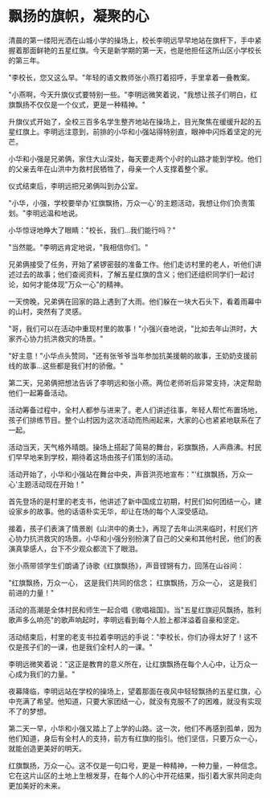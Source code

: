 # 飘扬的旗帜，凝聚的心

清晨的第一缕阳光洒在山城小学的操场上，校长李明远早早地站在旗杆下，手中紧握着那面鲜艳的五星红旗。今天是新学期的第一天，也是他担任这所山区小学校长的第三年。

"李校长，您又这么早。"年轻的语文教师张小燕打着招呼，手里拿着一叠教案。

"小燕啊，今天升旗仪式要特别一些。"李明远微笑着说，"我想让孩子们明白，红旗飘扬不仅仅是一个仪式，更是一种精神。"

升旗仪式开始了，全校三百多名学生整齐地站在操场上，目光聚焦在缓缓升起的五星红旗上。李明远注意到，前排的小华和小强站得特别直，眼神中闪烁着坚定的光芒。

小华和小强是兄弟俩，家住大山深处，每天要走两个小时的山路才能到学校。他们的父亲去年在山洪中为救村民牺牲了，母亲一个人支撑着整个家。

仪式结束后，李明远把兄弟俩叫到办公室。

"小华，小强，学校要举办'红旗飘扬，万众一心'的主题活动，我想让你们负责策划。"李明远温和地说。

小华惊讶地睁大了眼睛："校长，我们...我们能行吗？"

"当然能。"李明远肯定地说，"我相信你们。"

兄弟俩接受了任务，开始了紧锣密鼓的准备工作。他们走访村里的老人，听他们讲述过去的故事；他们查阅资料，了解五星红旗的含义；他们还组织同学们一起讨论，如何才能体现"万众一心"的精神。

一天傍晚，兄弟俩在回家的路上遇到了大雨。他们躲在一块大石头下，看着雨幕中的山村，突然有了灵感。

"哥，我们可以在活动中重现村里的故事！"小强兴奋地说，"比如去年山洪时，大家齐心协力抗洪救灾的场景。"

"好主意！"小华点头赞同，"还有张爷爷当年参加抗美援朝的故事，王奶奶支援前线的故事...这些都是我们村的骄傲。"

第二天，兄弟俩把想法告诉了李明远和张小燕。两位老师听后非常支持，决定帮助他们一起筹备活动。

活动筹备过程中，全村人都参与进来了。老人们讲述往事，年轻人帮忙布置场地，孩子们排练节目。整个山村因为这次活动而热闹起来，大家的心也紧紧地联系在了一起。

活动当天，天气格外晴朗。操场上搭起了简易的舞台，彩旗飘扬，人声鼎沸。村民们早早地来到学校，期待着这场由孩子们策划的活动。

活动开始了，小华和小强站在舞台中央，声音洪亮地宣布："'红旗飘扬，万众一心'主题活动现在开始！"

首先登场的是村里的老支书，他讲述了新中国成立初期，村民们如何团结一心，建设家乡的故事。他的话语朴实无华，却让在场的每个人深受感动。

接着，孩子们表演了情景剧《山洪中的勇士》，再现了去年山洪来临时，村民们齐心协力抗洪救灾的场景。小华和小强分别扮演了自己的父亲和其他村民，他们的表演真挚感人，台下不少观众都流下了眼泪。

张小燕带领学生们朗诵了诗歌《红旗飘扬》，声音铿锵有力，回荡在山谷间：

"红旗飘扬，万众一心，
这是我们共同的信念；
红旗飘扬，万众一心，
这是我们前进的力量！"

活动的高潮是全体村民和师生一起合唱《歌唱祖国》。当"五星红旗迎风飘扬，胜利歌声多么响亮"的歌声响起时，李明远看到每个人脸上都洋溢着自豪和坚定。

活动结束后，村里的老支书拉着李明远的手说："李校长，你们办得太好了！这不仅是孩子们的一课，也是我们全村人的一课。"

李明远微笑着说："这正是教育的意义所在，让红旗飘扬在每个人心中，让万众一心成为我们的力量。"

夜幕降临，李明远站在学校的操场上，望着那面在夜风中轻轻飘扬的五星红旗，心中充满了希望。他知道，只要大家团结一心，就没有克服不了的困难，就没有实现不了的梦想。

第二天一早，小华和小强又踏上了上学的山路。这一次，他们不再感到孤单，因为他们知道，身后有全村人的支持，前方有红旗的指引。他们坚信，只要万众一心，就能创造更美好的明天。

红旗飘扬，万众一心。这不仅是一句口号，更是一种精神，一种力量，一种信念。它在这片山区的土地上生根发芽，在每个人的心中开花结果，指引着大家共同走向更加美好的未来。